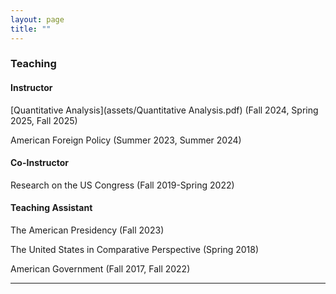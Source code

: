 ```yaml
---
layout: page
title: ""
---
```


### Teaching

#### Instructor

[Quantitative Analysis](assets/Quantitative Analysis.pdf) (Fall 2024, Spring 2025, Fall 2025)

American Foreign Policy (Summer 2023, Summer 2024)

#### Co-Instructor

Research on the US Congress (Fall 2019-Spring 2022)

#### Teaching Assistant
The American Presidency (Fall 2023)

The United States in Comparative Perspective (Spring 2018)

American Government (Fall 2017, Fall 2022)

---

